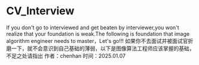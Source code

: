 # CV_Interview
If you don't go to interviewed and get beaten by interviewer,you won't realize that your foundation is weak.The following is foundation that image  algorithm engineer needs to master，Let's go!!!
如果你不去面试并被面试官折磨一下，就不会意识到自己基础的薄弱，以下是图像算法工程师应该掌握的基础，不足之处请指出
作者：chenhan
时间：2025.01.07
